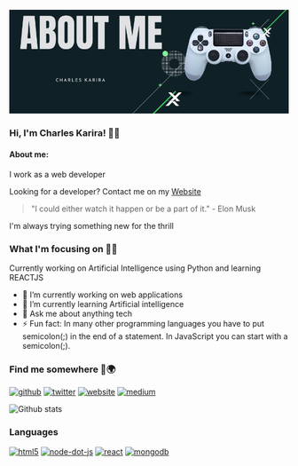 ![I am GitHub Readme Generator's creator](https://github.com/hackster254/21SkillsTraining/blob/week-four-assignment/aboutMe/banner.png)
### Hi, I'm Charles Karira! 👨‍💻

#### About me:

I work as a web developer 

Looking for a developer? Contact me on my [Website](https://my_world-z3rmou.vertex360.co/) 

> "I could either watch it happen or be a part of it."  - Elon Musk

I'm always trying something new for the thrill

### What I'm focusing on 🦸‍♂️

Currently working on Artificial Intelligence using Python and learning REACTJS

- 🔭 I’m currently working on web applications 
- 🌱 I’m currently learning Artificial intelligence 
- 💬 Ask me about anything tech 
- ⚡ Fun fact: In many other programming languages you have to put semicolon(;) in the end of a statement. In JavaScript you can start with a semicolon(;). 

### Find me somewhere 🔎🌍
[<img src='https://cdn.jsdelivr.net/npm/simple-icons@3.0.1/icons/github.svg' alt='github' height='40'>](https://github.com/github.com/hackster254)  [<img src='https://cdn.jsdelivr.net/npm/simple-icons@3.0.1/icons/twitter.svg' alt='twitter' height='40'>](https://twitter.com/https://twitter.com/c_karira)  [<img src='https://cdn.jsdelivr.net/npm/simple-icons@3.0.1/icons/icloud.svg' alt='website' height='40'>](https://my_world-z3rmou.vertex360.co)  [<img src='https://cdn.jsdelivr.net/npm/simple-icons@3.0.1/icons/medium.svg' alt='medium' height='40'>](https://medium.com/@hackster.origin)  


![Github stats](https://github-readme-stats.vercel.app/api?username=hackster254)

### Languages

[<img src='https://cdn.jsdelivr.net/npm/simple-icons@3.0.1/icons/html5.svg' alt='html5' height='40'>](html) 
[<img src='https://cdn.jsdelivr.net/npm/simple-icons@3.0.1/icons/node-dot-js.svg' alt='node-dot-js' height='40'>]() 
[<img src='https://cdn.jsdelivr.net/npm/simple-icons@3.0.1/icons/react.svg' alt='react' height='40'>]() 
[<img src='https://cdn.jsdelivr.net/npm/simple-icons@3.0.1/icons/mongodb.svg' alt='mongodb' height='40'>]() 


